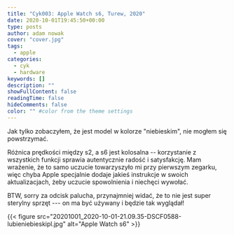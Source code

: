 ```yaml
---
title: "Cyk003: Apple Watch s6, Turew, 2020"
date: 2020-10-01T19:45:50+00:00
type: posts
author: adam nowak
cover: "cover.jpg"
tags:
  - apple
categories:
  - cyk
  - hardware
keywords: []
description: ""
showFullContent: false
readingTime: false
hideComments: false
color: "" #color from the theme settings
---
```


Jak tylko zobaczyłem, że jest model w kolorze "niebieskim", nie mogłem się powstrzymać.

Różnica prędkości między s2, a s6 jest kolosalna -- korzystanie z wszystkich funkcji sprawia autentycznie radość i satysfakcję. Mam wrażenie, że to samo uczucie towarzyszyło mi przy pierwszym zegarku, więc chyba Apple specjalnie dodaje jakieś instrukcje w swoich aktualizacjach, żeby uczucie spowolnienia i niechęci wywołać.

BTW, sorry za odcisk palucha, przynajmniej widać, że to nie jest super sterylny sprzęt --- on ma być używany i będzie tak wyglądał!

{{< figure src="20201001_2020-10-01-21.09.35-DSCF0588-lubieniebieskipl.jpg" alt="Apple Watch s6" >}}
